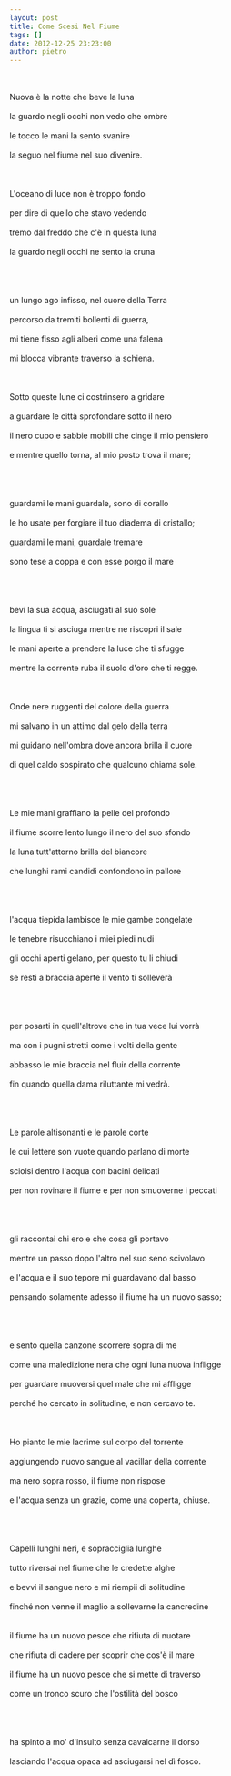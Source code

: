 ```yaml
---
layout: post
title: Come Scesi Nel Fiume
tags: []
date: 2012-12-25 23:23:00
author: pietro
---
```

<br/><br/>Nuova è la notte che beve la luna<br/><br/>la guardo negli occhi non vedo che ombre<br/><br/>le tocco le mani la sento svanire<br/><br/>la seguo nel fiume nel suo divenire.<br/><br/><br/><br/>L'oceano di luce non è troppo fondo<br/><br/>per dire di quello che stavo vedendo<br/><br/>tremo dal freddo che c'è in questa luna<br/><br/>la guardo negli occhi ne sento la cruna<br/><br/><br/><br/><br/>un lungo ago infisso, nel cuore della Terra<br/><br/>percorso da tremiti bollenti di guerra,<br/><br/>mi tiene fisso agli alberi come una falena<br/><br/>mi blocca vibrante traverso la schiena.<br/><br/><br/><br/>Sotto queste lune ci costrinsero a gridare<br/><br/>a guardare le città sprofondare sotto il nero<br/><br/>il nero cupo e sabbie mobili che cinge il mio pensiero<br/><br/>e mentre quello torna, al mio posto trova il mare;<br/><br/><br/><br/><br/>guardami le mani guardale, sono di corallo<br/><br/>le ho usate per forgiare il tuo diadema di cristallo;<br/><br/>guardami le mani, guardale tremare<br/><br/>sono tese a coppa e con esse porgo il mare<br/><br/><br/><br/><br/>bevi la sua acqua, asciugati al suo sole<br/><br/>la lingua ti si asciuga mentre ne riscopri il sale<br/><br/>le mani aperte a prendere la luce che ti sfugge<br/><br/>mentre la corrente ruba il suolo d'oro che ti regge.<br/><br/><br/><br/>Onde nere ruggenti del colore della guerra<br/><br/>mi salvano in un attimo dal gelo della terra<br/><br/>mi guidano nell'ombra dove ancora brilla il cuore<br/><br/>di quel caldo sospirato che qualcuno chiama sole.<br/><br/><br/><br/><br/>Le mie mani graffiano la pelle del profondo<br/><br/>il fiume scorre lento lungo il nero del suo sfondo<br/><br/>la luna tutt'attorno brilla del biancore<br/><br/>che lunghi rami candidi confondono in pallore<br/><br/><br/><br/><br/>l'acqua tiepida lambisce le mie gambe congelate<br/><br/>le tenebre risucchiano i miei piedi nudi<br/><br/>gli occhi aperti gelano, per questo tu li chiudi<br/><br/>se resti a braccia aperte il vento ti solleverà<br/><br/><br/><br/><br/>per posarti in quell'altrove che in tua vece lui vorrà<br/><br/>ma con i pugni stretti come i volti della gente<br/><br/>abbasso le mie braccia nel fluir della corrente<br/><br/>fin quando quella dama riluttante mi vedrà.<br/><br/><br/><br/><br/>Le parole altisonanti e le parole corte<br/><br/>le cui lettere son vuote quando parlano di morte<br/><br/>sciolsi dentro l'acqua con bacini delicati<br/><br/>per non rovinare il fiume e per non smuoverne i peccati<br/><br/><br/><br/><br/>gli raccontai chi ero e che cosa gli portavo<br/><br/>mentre un passo dopo l'altro nel suo seno scivolavo<br/><br/>e l'acqua e il suo tepore mi guardavano dal basso<br/><br/>pensando solamente adesso il fiume ha un nuovo sasso;<br/><br/><br/><br/><br/>e sento quella canzone scorrere sopra di me<br/><br/>come una maledizione nera che ogni luna nuova infligge<br/><br/>per guardare muoversi quel male che mi affligge<br/><br/>perché ho cercato in solitudine, e non cercavo te.<br/><br/><br/><br/>Ho pianto le mie lacrime sul corpo del torrente<br/><br/>aggiungendo nuovo sangue al vacillar della corrente<br/><br/>ma nero sopra rosso, il fiume non rispose<br/><br/>e l'acqua senza un grazie, come una coperta, chiuse.<br/><br/><br/><br/><br/>Capelli lunghi neri, e sopracciglia lunghe<br/><br/>tutto riversai nel fiume che le credette alghe<br/><br/>e bevvi il sangue nero e mi riempii di solitudine<br/><br/>finché non venne il maglio a sollevarne la cancredine<br/><br/><br/>il fiume ha un nuovo pesce che rifiuta di nuotare<br/><br/>che rifiuta di cadere per scoprir che cos'è il mare<br/><br/>il fiume ha un nuovo pesce che si mette di traverso<br/><br/>come un tronco scuro che l'ostilità del bosco<br/><br/><br/><br/><br/>ha spinto a mo' d'insulto senza cavalcarne il dorso<br/><br/>lasciando l'acqua opaca ad asciugarsi nel dì fosco.<br/>
